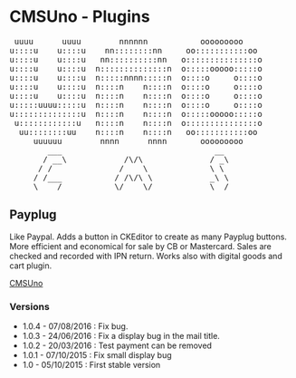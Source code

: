 CMSUno - Plugins
================

<pre>
 uuuu      uuuu        nnnnnn           ooooooooo
u::::u    u::::u    nn::::::::nn     oo:::::::::::oo
u::::u    u::::u   nn::::::::::nn   o:::::::::::::::o
u::::u    u::::u  n::::::::::::::n  o:::::ooooo:::::o
u::::u    u::::u  n:::::nnnn:::::n  o::::o     o::::o
u::::u    u::::u  n::::n    n::::n  o::::o     o::::o
u::::u    u::::u  n::::n    n::::n  o::::o     o::::o
u:::::uuuu:::::u  n::::n    n::::n  o::::o     o::::o
u::::::::::::::u  n::::n    n::::n  o:::::ooooo:::::o
 u::::::::::::u   n::::n    n::::n  o:::::::::::::::o
  uu::::::::uu    n::::n    n::::n   oo:::::::::::oo
     uuuuuu        nnnn      nnnn       ooooooooo
        ___                                __
       / __\            /\/\              / _\
      / /              /    \             \ \
     / /___           / /\/\ \            _\ \
     \____/           \/    \/            \__/
</pre>

## Payplug ##

Like Paypal. Adds a button in CKEditor to create  as many Payplug buttons.
More efficient and economical for sale by CB or Mastercard.
Sales are checked and recorded with IPN return.
Works also with digital goods and cart plugin.

[CMSUno](https://github.com/boiteasite/cmsuno)

### Versions ###

* 1.0.4 - 07/08/2016 : Fix bug.
* 1.0.3 - 24/06/2016 : Fix a display bug in the mail title.
* 1.0.2 - 20/03/2016 : Test payment can be removed
* 1.0.1 - 07/10/2015 : Fix small display bug
* 1.0 - 05/10/2015 : First stable version
